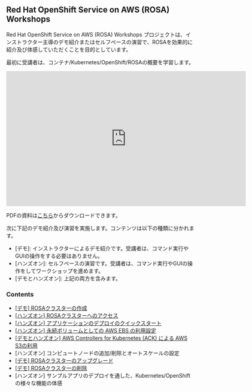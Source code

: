 ## Red Hat OpenShift Service on AWS (ROSA) Workshops

Red Hat OpenShift Service on AWS (ROSA) Workshops プロジェクトは、インストラクター主導のデモ紹介またはセルフペースの演習で、ROSAを効果的に紹介及び体感していただくことを目的としています。

最初に受講者は、コンテナ/Kubernetes/OpenShift/ROSAの概要を学習します。

<embed src="https://h-kojima.github.io/rosa-workshop/docs/pdf/2022-rosa-workshop-lecture.pdf#&scrollbar=0&view=Fit&viewrect=0,0,570,0" width="640" height="360" hspace="0" vspace="0">

PDFの資料は[こちら](docs/pdf/2022-rosa-workshop-lecture.pdf)からダウンロードできます。

次に下記のデモ紹介及び演習を実施します。コンテンツは以下の種類に分かれます。

- \[デモ\]: インストラクターによるデモ紹介です。受講者は、コマンド実行やGUIの操作をする必要はありません。
- \[ハンズオン\]: セルフペースの演習です。受講者は、コマンド実行やGUIの操作をしてワークショップを進めます。
- \[デモとハンズオン\]: 上記の両方を含みます。

### Contents

- [\[デモ\] ROSAクラスターの作成](docs/rosa-create)
- [\[ハンズオン\] ROSAクラスターへのアクセス](docs/rosa-access)
- [\[ハンズオン\] アプリケーションのデプロイのクイックスタート](docs/rosa-app-deploy-quickstart)
- [\[ハンズオン\] 永続ボリュームとしての AWS EBS の利用設定](docs/rosa-volume)
- [\[デモとハンズオン\] AWS Controllers for Kubernetes (ACK) による AWS S3の利用](docs/rosa-ack-s3)
- \[ハンズオン\] コンピュートノードの追加/削除とオートスケールの設定
- [\[デモ\] ROSAクラスターのアップグレード](docs/rosa-upgrade)
- [\[デモ\] ROSAクラスターの削除](docs/rosa-delete)
- \[ハンズオン\] サンプルアプリのデプロイを通した、Kubernetes/OpenShiftの様々な機能の体感

